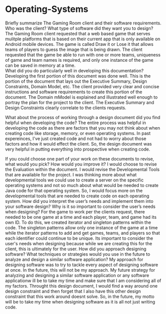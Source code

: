 
# Operating-Systems

Briefly summarize The Gaming Room client and their software requirements. Who was the client? What type of software did they want you to design?
	The Gaming Room client requested that a web based game that serves mulitple platforms that is based on their current app that is only available on Android mobile devices. 	       The game is called Draw it or Lose it that allows teams of players to guess the image that is being drawn. The client requested that the game be able to run with one or 	         more teams, uniqueness of game and team names is required, and only one instance of the game can be saved in memory at a time.  
What did you do particularly well in developing this documentation?
	Developing the first portion of this document was done well. This is the portion of the document that lays out the Executive Summary, Design Constraints, Domain Model, 	etc.     The client provided very clear and concise instructions and software requirements to create this portion of the document. The Domain mModel is explained and 		illustrated well 	 enough to portray the plan for the project to the client. The Executive Summary and Design Constraints clearly correlate to the clients requests. 

What about the process of working through a design document did you find helpful when developing the code?
	The entire process was helpful in developing the code as there are factors that you may not think about when creating code like storage, memory, or even operating systems. 	    	In past expereinces, I've just created code and not had to worry about those factors and how it would effect the client. So, the design document was very helpful in 	 putting 		everything into prospective when creating code. 
	
If you could choose one part of your work on these documents to revise, what would you pick? How would you improve it?
	I would choose to revise the Evaluation within the document. I would revise the Developmental Tools that are available for the project. I was thinking more about what
	developmental tools we could use to create a server on the specific operating systems and not so much about what would be needed to create Java code for that operating 	system. 	So, I would focus more on the developmental tools that are needed to create code on each operating system. 
How did you interpret the user’s needs and implement them into your software design? Why is it so important to consider the user’s needs when designing?
	For the game to work per the clients request, there needed to be one game at a time and each player, team, and game had its own ID. To do this, we created iterator and
	singleton patterns within the code. The singleton patterns allow only one instance of the game at a time while the iterator patterns to add and get games, teams, and 		players 	so that each identifier could continue to be unique. Its important to consider the user's needs when designing because while we are creating this for the client, 	  this is 
	ultimately for the user. 
How did you approach designing software? What techniques or strategies would you use in the future to analyze and design a similar software application?
	My approach for designing software was to try to tackle every aspect of designing software at once. In the future, this will not be my approach. My future strategy for 
	analyzing and designing a similar software application or any software applicationw ill be to take my time and make sure that I am considering all of my factors. Throught 
	this design document, I would find a way around one design constraint and then forget that I also have this other design constraint that this work around doesnt solve. So, 	     in the future, my motto will be to take my time when designing software as it is all not just writing code. 
